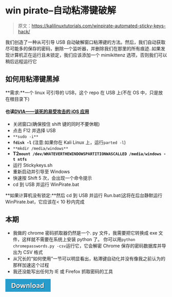 # win pirate–自动粘滞键破解

> 原文：<https://kalilinuxtutorials.com/winpirate-automated-sticky-keys-hack/>

我们创造了一种从可引导 USB 自动破解窗口粘滞键的方法。然后，我们自动获取尽可能多的保存的密码，删除一个监听器，并删除我们在那里的所有痕迹..如果发现计算机正在运行且未锁定，我们应该添加一个 mimikittenz 选项，否则我们可以稍后远程运行它

## **如何用粘滞键黑掉** 

**需求:**一个 linux 可引导的 USB，这个 repo 在 USB 上(不在 OS 中，只是放在根目录下)

#### **也读[DVIA——该死的易受攻击的 iOS 应用](http://kalilinuxtutorials.com/dvia-damn-vulnerable/)**

*   关闭窗口(确保按住 shift 键的同时不要休眠)
*   点击 F12 并选择 USB
*   `**sudo -i**`
*   **`fdisk -l`** (注意:如果你在 Kali Linux 上，运行`parted -l`)
*   `**mkdir /media/windows**`
*   **T2`mount /dev/WHATEVERTHEWINDOWSPARTITIONWASCALLED /media/windows -t ntfs`**
*   运行 Stickykeys.sh
*   重新启动并引导至 Windows
*   快速按 Shift 5 次，会出现一个命令提示
*   cd 到 USB 并运行 WinPirate.bat

**如果计算机没有锁定:**然后 cd 到 USB 并运行 Run.bat(这将在后台静默运行 WinPirate.bat，它应该在< 10 秒内完成

## **本期**

*   我做的 chrome 密码抓取器仍然是一个. py 文件，我需要把它转换成 exe 文件，这样就不需要在系统上安装 python 了。
    你可以用`python chromepasswords.py -csv`运行它，它会解密 Chrome 保存的密码数据库并导出为 CSV 格式
*   从冗长的“如何使用”一节可以明显看出，粘滞键自动化并没有像我之前认为的那样加速这个过程
*   我还没能写出任何为 IE 或 Firefox 抓取密码的工具

[![](img/a51de913dc60eee505c4a68651ee8e4d.png)](https://github.com/thepaulbenoit/WinPirate)